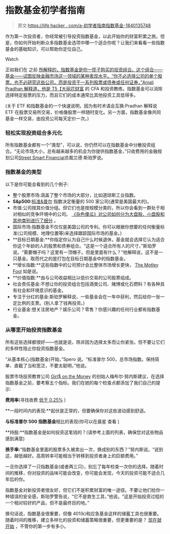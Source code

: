 # 指数基金初学者指南

> 原文:[https://life hacker . com/a-初学者指南指数基金-1840135748](https://lifehacker.com/a-beginners-guide-to-index-funds-1840135748)

作为第一次投资者，你经常被引导投资指数基金，以此开始你的财富积累之旅。但是，你如何开始判断众多指数基金选项中哪一个适合你呢？让我们来看看一些指数基金的基础知识，可以帮助你定位自己。

Watch

正如我们在 之前 [所解释的，指数基金是你一揽子购买的投资组合。这个组合——基金——试图反映金融市场这一领域的某种表现水平。“你不必选择公司的单个股票，也不必研究这些公司，而是投资于一系列股票或债券或任何证券，”Anjali Pradhan 解释道，他是 T5【大丽花财富](https://lifehacker.com/how-index-funds-make-investing-easier-and-less-scary-1751260409) 的 CFA 和投资教练。指数基金可以消除选择特定股票的压力，而且它们的成本通常比其他投资工具低得多。

(关于 ETF 和指数基金的一个快速说明，因为有时术语会互换:Pradhan 解释说 ETF 在股票交易所交易，价格像股票一样随时变化。另一方面，指数基金像共同基金一样交易，由投资公司每天定价一次。)

### 轻松实现投资组合多元化

所有指数基金都有一个“类型”，可以说，你仍然可以在指数基金中分散投资组合。“无论市场大小，总有越来越多的机会为你提供指数基金，”只收费用的金融规划公司[Street Smart Financial](https://www.streetsmartfinancial.com/)总裁兰德·斯珀罗说。

### 指数基金的类型

以下是你可能会看到的几个例子:

*   整个股票市场:涵盖了整个市场的大部分，比如道琼斯工业指数。
*   **S&p500:**[标准&普尔](https://twocents.lifehacker.com/dont-get-too-excited-about-the-s-p-500-hitting-3-000-1836293606) 指数决定衡量的 500 家公司(通常是美国最大的)。
*   市值:公司按其价值分组。但它们也是按规模分类的，所以你会看到一群处于相对相似的竞争环境中的公司。 [《杂色傻瓜》对公司如何分为大盘股、小盘股和其他类别进行了细分](https://www.fool.com/knowledge-center/market-capitalization.aspx) 。
*   国际市场:指数基金不仅仅是美国公司的专利。你可以根据你想要的任何衡量标准(公司规模、地理位置等)来选择跟踪国际市场的基金。)
*   **目标日期基金:**你指定你认为自己什么时候退休，基金就会选择它认为适合你这个年龄的人的股票和债券组合。“这是一个适合所有人的尺寸，”斯珀罗说。“需要帽子吗？这里有一顶帽子。但是里面有什么？”他解释说，这不是一只基金。取而代之的是打包在目标日期基金中的指数基金。
*   **增长指数:**这些指数中的公司预计会比整体市场增长更快， [The Motley Fool](https://www.fool.com/slideshow/10-types-index-funds-every-investor-should-know-about/?slide=7) 如是说。
*   **价值指数:**由与公司收益相比以低价交易的公司股票组成。
*   社会责任基金:不想让你的投资组合包括酒类公司、赌博或化石燃料？有各种具有社会和环境意识的基金。
*   专注于分红的基金:斯珀罗解释说，一些基金会在一年中获利，然后给你一张一定比例的支票。(别人拿了钱再投资。)
*   行业基金:想关注房地产？娱乐公司？零售？你感兴趣的任何行业都有指数基金。

### 从哪里开始投资指数基金

所有这些选择都很好——也就是说，除非因为选择太多而让你紧张。但不要让它们的多样性阻止你投资指数基金。

“从基本核心(指数基金)开始，”Spero 说。“标准普尔 500，总市场指数。保持简单、直截了当和宽泛，不要太聪明，”他说。

股票市场投资教育公司 [Girl$ on the Money](https://girlsonthemoney.com/) 的创始人梅布尔·努内斯建议，在选择指数基金之前，要考察五个指标。我们在她的每个检查点都添加了我们自己的提示:

**费用率**(寻找收费 [低于 0.25%](https://twocents.lifehacker.com/this-is-what-a-normal-expense-ratio-fee-looks-like-1837579055?rev=1570210759720) )

**一段时间内的表现:**起伏是正常的，但要确保你对这些波动感到舒适。

**与标准普尔 500 指数基金**相比的表现(你可以在晨星 查看 [)](https://www.morningstar.com/)

**持股:**指数基金是如何投资这笔钱的？(请参考上面的列表，确保您对这些物品感到满意)

**换手率:**“指数基金里面的股票多久被卖出一次，换成别的东西？”努内斯说。“说到这，越低越好。高周转率可能相当于转移到投资者身上的巨额费用。”

一旦你选择了一只指数基金(或者两三只)，别忘了每年检查一次你的选择。随着时间的推移，你对投资的品味可能会改变，你可能会发现，今天的投资可能不适合几年后的你。

指数基金对新投资者很友好，但它们不是积累财富的唯一途径。不要让他们给你一种错误的安全感，斯珀罗警告说，“它不是救生工具，”他说。“这是开始投资过程的一个相对较好的产品，但不是最终目的地。”

换句话说，指数基金很重要，但像 401(k)和应急基金这样的储蓄工具也很重要。随着时间的推移，建立多样化的投资和储蓄策略很重要，但更重要的是？ [现在就开始](https://twocents.lifehacker.com/how-and-why-to-start-investing-right-now-1831743533) ，不管你的第一步有多小。